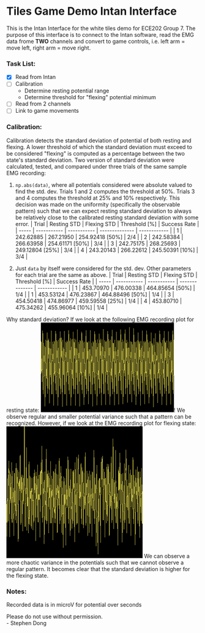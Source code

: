 # Tiles Game Demo Intan Interface
This is the Intan Interface for the white tiles demo for ECE202 Group 7. The purpose of this interface is to connect to the Intan software, read the EMG data frome **TWO** channels and convert to game controls, i.e. left arm = move left, right arm = move right.  

### Task List:
* [x] Read from Intan
* [ ] Calibration
    * Determine resting potential range
    * Determine threshold for "flexing" potential minimum
* [ ] Read from 2 channels
* [ ] Link to game movements

### Calibration:
Calibration detects the standard deviation of potential of both resting and flexing. A lower threshold of which the standard deviation must exceed to be considered "flexing" is computed as a percentage between the two state's standard deviation. Two version of standard deviation were calculated, tested, and compared under three trials of the same sample EMG recording:
1. `np.abs(data)`, where all potentials considered were absolute valued to find the std. dev. Trials 1 and 2 computes the threshold at 50%. Trials 3 and 4 computes the threshold at 25% and 10% respectively. This decision was made on the uniformity (specifically the observable pattern) such that we can expect resting standard deviation to always be relatively close to the calibrated resting standard deviation with some error.
| Trial | Resting STD | Flexing STD | Threshold [\%] | Success Rate |
| ----- | ----------- | ----------- | -------------- | ------------ |
|   1   |  242.62885  |  267.21950  | 254.92418 [50\%] |     2/4      |
|   2   |  242.58384  |  266.63958  | 254.61171 [50\%] |     3/4      |
|   3   |  242.75175  |  268.25693  | 249.12804 [25\%] |     3/4      |
|   4   |  243.20143  |  266.22612  | 245.50391 [10\%] |     3/4      |

2. Just `data` by itself were considered for the std. dev. Other parameters for each trial are the same as above.
| Trial | Resting STD | Flexing STD | Threshold [\%] | Success Rate |
| ----- | ----------- | ----------- | -------------- | ------------ |
|   1   |  453.70970  |  476.00338  | 464.85654 [50\%] |     1/4      |
|   1   |  453.53124  |  476.23867  | 464.88496 [50\%] |     1/4      |
|   3   |  454.50418  |  474.86977  | 459.59558 [25\%] |     1/4      |
|   4   |  453.80710  |  475.34262  | 455.96064 [10\%] |     1/4      |

Why standard deviation? If we look at the following EMG recording plot for resting state:
![Resting Sample](image.png)!
We observe regular and smaller potential variance such that a pattern can be recognized. However, if we look at the EMG recording plot for flexing state:
![alt text](image-2.png)
We can observe a more chaotic variance in the potentials such that we cannot observe a regular pattern. It becomes clear that the standard deviation is higher for the flexing state.

### Notes:
Recorded data is in microV for potential over seconds

Please do not use without permission.  
\- Stephen Dong